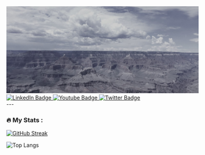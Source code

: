 <img src="IMG_5361_1.jpg">

<div id="badges">
  <a href="your-linkedin-URL">
    <img src="https://img.shields.io/badge/LinkedIn-blue?style=for-the-badge&logo=linkedin&logoColor=white" alt="LinkedIn Badge"/>
  </a>
  <a href="your-youtube-URL">
    <img src="https://img.shields.io/badge/YouTube-red?style=for-the-badge&logo=youtube&logoColor=white" alt="Youtube Badge"/>
  </a>
  <a href="your-twitter-URL">
    <img src="https://img.shields.io/badge/Twitter-orange?style=for-the-badge&logo=twitter&logoColor=white" alt="Twitter Badge"/>
  </a>
</div>
---

### :fire: My Stats :
[![GitHub Streak](http://github-readme-streak-stats.herokuapp.com?user=tanya-dim-yo&theme=vision-friendly-dark)](https://git.io/streak-stats)

![Top Langs](https://github-readme-stats.vercel.app/api/top-langs/?username=tanya-dim-yo&layout=compact&theme=vision-friendly-dark)
